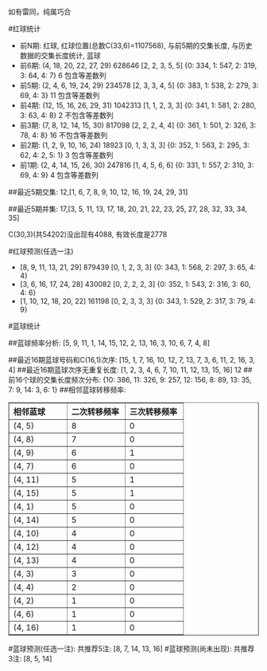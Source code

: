 <!-- 
.. title: 双色球2011145期(2011-12-11)数据分析报告
.. slug: slott-2011145-2011-12-11-report
.. date: 2011-12-12 08:00:00 UTC+08:00
.. tags: Lottery
.. link: 
.. description: 
.. type: text
-->

如有雷同，纯属巧合

<!-- TEASER_END-->

#红球统计

- 前N期: 红球, 红球位置(总数C(33,6)=1107568), 与前5期的交集长度, 与历史数据的交集长度统计, 蓝球
- 前6期: (4, 18, 20, 22, 27, 29) 628646 [2, 2, 3, 5, 5] {0: 334, 1: 547, 2: 319, 3: 64, 4: 7} 6 包含等差数列
- 前5期: (2, 4, 6, 19, 24, 29) 234578 [2, 3, 3, 4, 5] {0: 383, 1: 538, 2: 279, 3: 69, 4: 3} 11 包含等差数列
- 前4期: (12, 15, 16, 26, 29, 31) 1042313 [1, 1, 2, 3, 3] {0: 341, 1: 581, 2: 280, 3: 63, 4: 8} 2 不包含等差数列
- 前3期: (7, 8, 12, 14, 15, 30) 817098 [2, 2, 2, 4, 4] {0: 361, 1: 501, 2: 326, 3: 78, 4: 8} 16 不包含等差数列
- 前2期: (1, 2, 9, 10, 16, 24) 18923 [0, 1, 3, 3, 3] {0: 352, 1: 563, 2: 295, 3: 62, 4: 2, 5: 1} 3 包含等差数列
- 前1期: (2, 4, 14, 15, 26, 30) 247816 [1, 4, 5, 6, 6] {0: 331, 1: 557, 2: 310, 3: 69, 4: 9} 4 包含等差数列

##最近5期交集:
12,[1, 6, 7, 8, 9, 10, 12, 16, 19, 24, 29, 31]

##最近5期并集:
17,[3, 5, 11, 13, 17, 18, 20, 21, 22, 23, 25, 27, 28, 32, 33, 34, 35]

C(30,3)(共54202)没出现有4088, 
有效长度是2778

#红球预测(任选一注)

- [8, 9, 11, 13, 21, 29] 879439 [0, 1, 2, 3, 3] {0: 343, 1: 568, 2: 297, 3: 65, 4: 4}
- [3, 6, 16, 17, 24, 28] 430082 [0, 2, 2, 2, 3] {0: 352, 1: 543, 2: 316, 3: 60, 4: 6}
- [1, 10, 12, 18, 20, 22] 161198 [0, 2, 3, 3, 3] {0: 343, 1: 529, 2: 317, 3: 79, 4: 9}

#蓝球统计

##蓝球频率分析:
[5, 9, 11, 1, 14, 15, 12, 2, 13, 16, 3, 10, 6, 7, 4, 8]

##最近16期蓝球号码和C(16,1)次序:
[15, 1, 7, 16, 10, 12, 7, 13, 7, 3, 6, 11, 2, 16, 3, 4]
##最近16期蓝球次序无重复长度:
[1, 2, 3, 4, 6, 7, 10, 11, 12, 13, 15, 16] 12
##前16个球的交集长度频次分布:
{10: 386, 11: 326, 9: 257, 12: 156, 8: 89, 13: 35, 7: 9, 14: 3, 6: 1}
##相邻蓝球转移频率:
<table border="1" class="table table-striped dataframe">
  <thead>
    <tr style="text-align: left;">
      <th style="min-width: 100px;">相邻蓝球</th>
      <th style="min-width: 100px;">二次转移频率</th>
      <th style="min-width: 100px;">三次转移频率</th>
    </tr>
  </thead>
  <tbody>
    <tr>
      <td>  (4, 5)</td>
      <td> 8</td>
      <td> 0</td>
    </tr>
    <tr>
      <td>  (4, 8)</td>
      <td> 7</td>
      <td> 0</td>
    </tr>
    <tr>
      <td>  (4, 9)</td>
      <td> 6</td>
      <td> 1</td>
    </tr>
    <tr>
      <td>  (4, 7)</td>
      <td> 6</td>
      <td> 0</td>
    </tr>
    <tr>
      <td> (4, 11)</td>
      <td> 5</td>
      <td> 1</td>
    </tr>
    <tr>
      <td> (4, 15)</td>
      <td> 5</td>
      <td> 1</td>
    </tr>
    <tr>
      <td>  (4, 1)</td>
      <td> 5</td>
      <td> 0</td>
    </tr>
    <tr>
      <td> (4, 14)</td>
      <td> 5</td>
      <td> 0</td>
    </tr>
    <tr>
      <td> (4, 10)</td>
      <td> 4</td>
      <td> 0</td>
    </tr>
    <tr>
      <td> (4, 12)</td>
      <td> 4</td>
      <td> 0</td>
    </tr>
    <tr>
      <td> (4, 13)</td>
      <td> 4</td>
      <td> 0</td>
    </tr>
    <tr>
      <td>  (4, 3)</td>
      <td> 3</td>
      <td> 0</td>
    </tr>
    <tr>
      <td>  (4, 4)</td>
      <td> 2</td>
      <td> 0</td>
    </tr>
    <tr>
      <td>  (4, 2)</td>
      <td> 1</td>
      <td> 0</td>
    </tr>
    <tr>
      <td>  (4, 6)</td>
      <td> 1</td>
      <td> 0</td>
    </tr>
    <tr>
      <td> (4, 16)</td>
      <td> 1</td>
      <td> 0</td>
    </tr>
  </tbody>
</table>
#蓝球预测(任选一注):
共推荐5注: [8, 7, 14, 13, 16]
#蓝球预测(尚未出现):
共推荐3注: [8, 5, 14]

